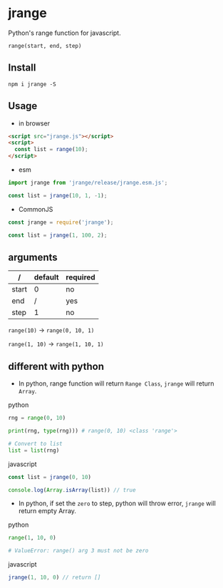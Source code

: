 # jrange

Python's range function for javascript.

`range(start, end, step)`

## Install

``` shell
npm i jrange -S
```

## Usage

- in browser

``` html
<script src="jrange.js"></script>
<script>
  const list = range(10);
</script>
```

- esm

``` js
import jrange from 'jrange/release/jrange.esm.js';

const list = jrange(10, 1, -1);
```

- CommonJS

``` js
const jrange = require('jrange');

const list = jrange(1, 100, 2);
```

## arguments

/ | default | required
-|-|-
start | 0 | no |
end | / | yes |
step | 1 | no |

`range(10)` -> `range(0, 10, 1)`

`range(1, 10)` -> `range(1, 10, 1)`

## different with python

- In python, range function will return `Range Class`, `jrange` will return `Array`.

python

``` python
rng = range(0, 10)

print(rng, type(rng))) # range(0, 10) <class 'range'>

# Convert to list
list = list(rng)
```

javascript

``` js
const list = jrange(0, 10)

console.log(Array.isArray(list)) // true
```

- In python, if set the `zero` to step, python will throw error, `jrange` will return empty Array.

python

``` python
range(1, 10, 0)

# ValueError: range() arg 3 must not be zero
```

javascript

``` js
jrange(1, 10, 0) // return []
```
